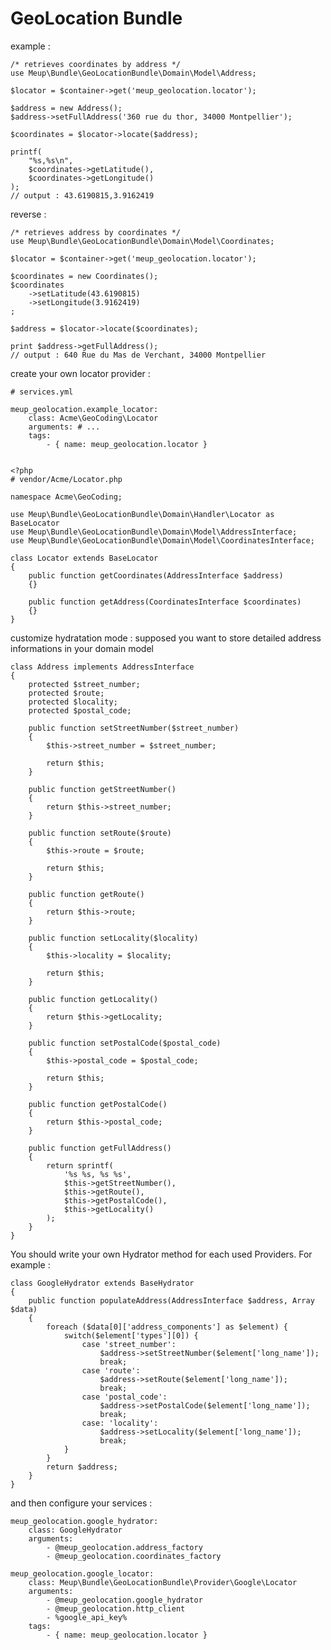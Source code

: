 GeoLocation Bundle
==================

example :

    /* retrieves coordinates by address */
    use Meup\Bundle\GeoLocationBundle\Domain\Model\Address;

    $locator = $container->get('meup_geolocation.locator');

    $address = new Address();
    $address->setFullAddress('360 rue du thor, 34000 Montpellier');

    $coordinates = $locator->locate($address);

    printf(
        "%s,%s\n",
        $coordinates->getLatitude(),
        $coordinates->getLongitude()
    );
    // output : 43.6190815,3.9162419

reverse :

    /* retrieves address by coordinates */
    use Meup\Bundle\GeoLocationBundle\Domain\Model\Coordinates;

    $locator = $container->get('meup_geolocation.locator');

    $coordinates = new Coordinates();
    $coordinates
        ->setLatitude(43.6190815)
        ->setLongitude(3.9162419)
    ;

    $address = $locator->locate($coordinates);

    print $address->getFullAddress();
    // output : 640 Rue du Mas de Verchant, 34000 Montpellier



create your own locator provider :

    # services.yml
    
    meup_geolocation.example_locator:
        class: Acme\GeoCoding\Locator
        arguments: # ...
        tags:
            - { name: meup_geolocation.locator }


    <?php 
    # vendor/Acme/Locator.php

    namespace Acme\GeoCoding;

    use Meup\Bundle\GeoLocationBundle\Domain\Handler\Locator as BaseLocator
    use Meup\Bundle\GeoLocationBundle\Domain\Model\AddressInterface;
    use Meup\Bundle\GeoLocationBundle\Domain\Model\CoordinatesInterface;

    class Locator extends BaseLocator
    {
        public function getCoordinates(AddressInterface $address)
        {}

        public function getAddress(CoordinatesInterface $coordinates)
        {}
    }

customize hydratation mode :
supposed you want to store detailed address informations in your domain model


    class Address implements AddressInterface
    {
        protected $street_number;
        protected $route;
        protected $locality;
        protected $postal_code;

        public function setStreetNumber($street_number)
        {
            $this->street_number = $street_number;

            return $this;
        }

        public function getStreetNumber()
        {
            return $this->street_number;
        }

        public function setRoute($route)
        {
            $this->route = $route;

            return $this;
        }

        public function getRoute()
        {
            return $this->route;
        }

        public function setLocality($locality)
        {
            $this->locality = $locality;

            return $this;
        }

        public function getLocality()
        {
            return $this->getLocality;
        }

        public function setPostalCode($postal_code)
        {
            $this->postal_code = $postal_code;

            return $this;
        }

        public function getPostalCode()
        {
            return $this->postal_code;
        }

        public function getFullAddress()
        {
            return sprintf(
                '%s %s, %s %s',
                $this->getStreetNumber(),
                $this->getRoute(),
                $this->getPostalCode(),
                $this->getLocality()
            );
        }
    }

You should write your own Hydrator method for each used Providers. For example :

    class GoogleHydrator extends BaseHydrator
    {
        public function populateAddress(AddressInterface $address, Array $data)
        {
            foreach ($data[0]['address_components'] as $element) {
                switch($element['types'][0]) {
                    case 'street_number':
                        $address->setStreetNumber($element['long_name']);
                        break;
                    case 'route':
                        $address->setRoute($element['long_name']);
                        break;
                    case 'postal_code':
                        $address->setPostalCode($element['long_name']);
                        break;
                    case: 'locality':
                        $address->setLocality($element['long_name']);
                        break;
                }
            }
            return $address;
        }
    }

and then configure your services :

    meup_geolocation.google_hydrator:
        class: GoogleHydrator
        arguments:
            - @meup_geolocation.address_factory
            - @meup_geolocation.coordinates_factory

    meup_geolocation.google_locator:
        class: Meup\Bundle\GeoLocationBundle\Provider\Google\Locator
        arguments: 
            - @meup_geolocation.google_hydrator
            - @meup_geolocation.http_client
            - %google_api_key%
        tags:
            - { name: meup_geolocation.locator }
